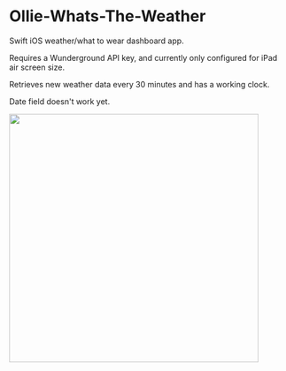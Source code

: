 # Ollie-Whats-The-Weather
Swift iOS weather/what to wear dashboard app.

Requires a Wunderground API key, and currently only configured for iPad air screen size.

Retrieves new weather data every 30 minutes and has a working clock.

Date field doesn't work yet.

<img src="https://i.imgur.com/i1PUo5l.png" width="450">
